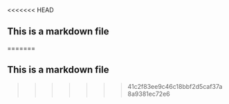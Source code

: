 <<<<<<< HEAD
## This is a markdown file
=======
## This is a markdown file
>>>>>>> 41c2f83ee9c46c18bbf2d5caf37a8a9381ec72e6
